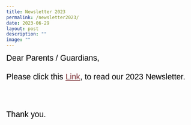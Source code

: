 ```yaml
---
title: Newsletter 2023
permalink: /newsletter2023/
date: 2023-06-29
layout: post
description: ""
image: ""
---
```

<span style="font-size:16.0pt;font-family:Arial;color:black">Dear Parents / Guardians,<br><br>Please click this  <span style="font-size:16.0pt;font-family:Arial;color:black">
<a style="box-sizing: border-box; background-color: transparent; cursor: pointer; transition: all 0.25s ease-in-out 0s; color: rgb(128, 56, 61);" rel="noopener noreferrer" target="_blank" href="https://heyzine.com/flip-book/aa69ed4ede.html">Link</a>, to read our 2023 Newsletter.<br><br><br><br>Thank you.
	</span></span>